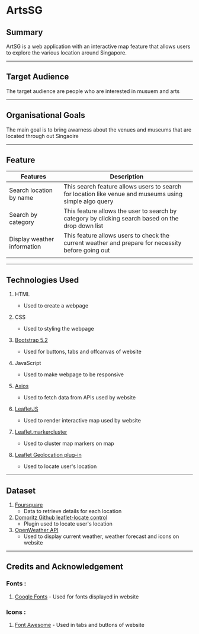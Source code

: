 # **ArtsSG**

## Summary

ArtSG is a web application with an interactive map feature that allows users to explore the various location around Singapore.

---

## Target Audience

The target audience are people who are interested in musuem and arts

---

## Organisational Goals

The main goal is to bring awarness about the venues and museums that are located through out Singaoire

---

## Feature

| Features                    | Description                                                                                            |
| --------------------------- | ------------------------------------------------------------------------------------------------------ |
| Search location by name     | This search feature allows users to search for location like venue and museums using simple algo query |
| Search by category          | This feature allows the user to search by category by clicking search based on the drop down list      |
| Display weather information | This feature allows users to check the current weather and prepare for necessity before going out      |
|                             |

---

## Technologies Used

1. HTML
   - Used to create a webpage
2. CSS

   - Used to styling the webpage

3. [Bootstrap 5.2](https://getbootstrap.com/docs/5.2/getting-started/introduction/)

   - Used for buttons, tabs and offcanvas of website

4. JavaScript

   - Used to make webpage to be responsive

5. [Axios](https://github.com/axios/axios)

   - Used to fetch data from APIs used by website

6. [LeafletJS](https://leafletjs.com/)

   - Used to render interactive map used by website

7. [Leaflet.markercluster](https://github.com/Leaflet/Leaflet.markercluster)

   - Used to cluster map markers on map

8. [Leaflet Geolocation plug-in](https://github.com/domoritz/leaflet-locatecontrol)
   - Used to locate user's location

---

## Dataset

1. [Foursquare](https://developer.foursquare.com/reference/place-search)
   - Data to retrieve details for each location
2. [Domoritz Github leaflet-locate control](https://github.com/domoritz/leaflet-locatecontrol)
   - Plugin used to locate user's location
3. [OpenWeather API](https://openweathermap.org/)
   - Used to display current weather, weather forecast and icons on website

---

## Credits and Acknowledgement

### Fonts :

1. [Google Fonts](https://fonts.google.com/) - Used for fonts displayed in website

### Icons :

1. [Font Awesome](https://fontawesome.com/) - Used in tabs and buttons of website
